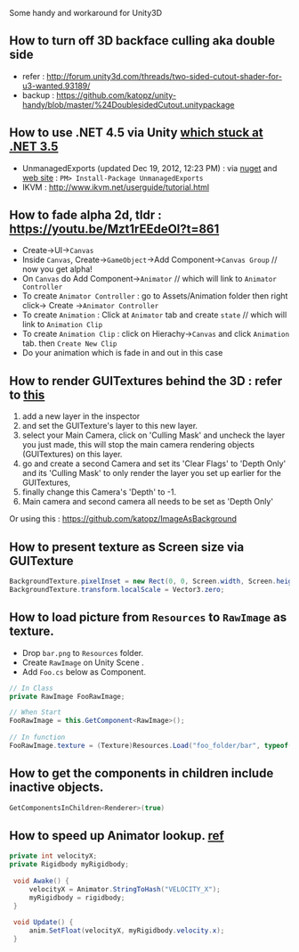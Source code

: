 Some handy and workaround for Unity3D

How to turn off 3D backface culling aka double side
---
* refer : http://forum.unity3d.com/threads/two-sided-cutout-shader-for-u3-wanted.93189/
* backup : https://github.com/katopz/unity-handy/blob/master/%24DoublesidedCutout.unitypackage

How to use .NET 4.5 via Unity [which stuck at .NET 3.5](http://blogs.unity3d.com/2014/05/20/the-future-of-scripting-in-unity/)
---
* UnmanagedExports (updated Dec 19, 2012, 12:23 PM) : via [nuget](https://www.nuget.org/packages/UnmanagedExports) and [web site]( https://sites.google.com/site/robertgiesecke/Home/uploads/unmanagedexports) : `PM> Install-Package UnmanagedExports`
* IKVM : http://www.ikvm.net/userguide/tutorial.html

How to fade alpha 2d, tldr : https://youtu.be/Mzt1rEEdeOI?t=861
---
* Create->UI->`Canvas`
* Inside `Canvas`, Create->`GameObject`->Add Component->`Canvas Group` // now you get alpha!
* On `Canvas` do Add Component->`Animator` // which will link to `Animator Controller`
* To create `Animator Controller` : go to Assets/Animation folder then right click-> Create ->`Animator Controller`
* To create `Animation` : Click at `Animator` tab and create `state`  // which will link to `Animation Clip`
* To create `Animation Clip` : click on Hierachy->`Canvas` and click `Animation` tab. then `Create New Clip`
* Do your animation which is fade in and out in this case

How to render GUITextures behind the 3D : refer to [this](http://forum.unity3d.com/threads/how-to-set-guitexture-behind-of-3d-object.119520/)
---
1. add a new layer in the inspector
1. and set the GUITexture's layer to this new layer. 
1. select your Main Camera, click on 'Culling Mask' and uncheck the layer you just made, this will stop the main camera rendering objects (GUITextures) on this layer. 
1. go and create a second Camera and set its 'Clear Flags' to 'Depth Only' and its 'Culling Mask' to only render the layer you set up earlier for the GUITextures, 
1. finally change this Camera's 'Depth' to -1. 
1. Main camera and second camera all needs to be set as 'Depth Only'

Or using this : https://github.com/katopz/ImageAsBackground

How to present texture as Screen size via GUITexture
---
```csharp
BackgroundTexture.pixelInset = new Rect(0, 0, Screen.width, Screen.height);
BackgroundTexture.transform.localScale = Vector3.zero;
```

How to load picture from `Resources` to `RawImage` as texture.
---
* Drop `bar.png` to `Resources` folder.
* Create `RawImage` on Unity Scene .
* Add `Foo.cs` below as Component.
```csharp
// In Class
private RawImage FooRawImage;

// When Start
FooRawImage = this.GetComponent<RawImage>();
 
// In function
FooRawImage.texture = (Texture)Resources.Load("foo_folder/bar", typeof(Texture));
```

How to get the components in children include inactive objects.
---
```csharp
GetComponentsInChildren<Renderer>(true)
```

How to speed up Animator lookup. [ref](http://answers.unity3d.com/questions/651044/animatorsetvaluegetvalue-slow.html)
---
```csharp
private int velocityX;
private Rigidbody myRigidbody;
 
 void Awake() {
     velocityX = Animator.StringToHash("VELOCITY_X");
     myRigidbody = rigidbody;
 }
 
 void Update() {
     anim.SetFloat(velocityX, myRigidbody.velocity.x);
 }
```
